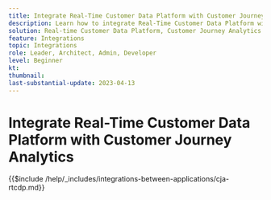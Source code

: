 ```yaml
---
title: Integrate Real-Time Customer Data Platform with Customer Journey Analytics
description: Learn how to integrate Real-Time Customer Data Platform with Customer Journey Analytics. 
solution: Real-time Customer Data Platform, Customer Journey Analytics
feature: Integrations
topic: Integrations
role: Leader, Architect, Admin, Developer
level: Beginner
kt:
thumbnail:
last-substantial-update: 2023-04-13
---
```


# Integrate Real-Time Customer Data Platform with Customer Journey Analytics

{{$include /help/_includes/integrations-between-applications/cja-rtcdp.md}}

